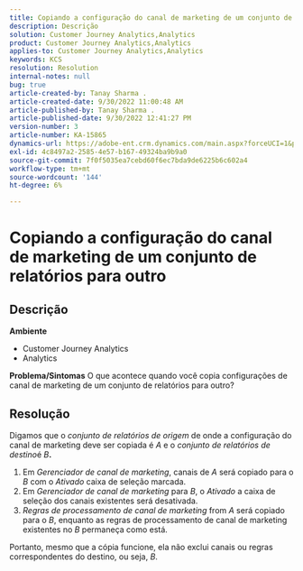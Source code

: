 ```yaml
---
title: Copiando a configuração do canal de marketing de um conjunto de relatórios para outro
description: Descrição
solution: Customer Journey Analytics,Analytics
product: Customer Journey Analytics,Analytics
applies-to: Customer Journey Analytics,Analytics
keywords: KCS
resolution: Resolution
internal-notes: null
bug: true
article-created-by: Tanay Sharma .
article-created-date: 9/30/2022 11:00:48 AM
article-published-by: Tanay Sharma .
article-published-date: 9/30/2022 12:41:27 PM
version-number: 3
article-number: KA-15865
dynamics-url: https://adobe-ent.crm.dynamics.com/main.aspx?forceUCI=1&pagetype=entityrecord&etn=knowledgearticle&id=1c0d961e-af40-ed11-9db1-0022480868ff
exl-id: 4c8497a2-2585-4e57-b167-49324ba9b9a0
source-git-commit: 7f0f5035ea7cebd60f6ec7bda9de6225b6c602a4
workflow-type: tm+mt
source-wordcount: '144'
ht-degree: 6%

---
```


# Copiando a configuração do canal de marketing de um conjunto de relatórios para outro

## Descrição

<b>Ambiente</b>
- Customer Journey Analytics
- Analytics



<b>Problema/Sintomas</b>
O que acontece quando você copia configurações de canal de marketing de um conjunto de relatórios para outro?


## Resolução


Digamos que o *conjunto de relatórios de origem* de onde a configuração do canal de marketing deve ser copiada é *A* e o *conjunto de relatórios de destino*&#x200B;é *B<b>*.</b>

1. Em *Gerenciador de canal de marketing*, canais de *A* será copiado para o *B* com o *Ativado* caixa de seleção marcada.
2. Em *Gerenciador de canal de marketing* para *B*, o *Ativado* a caixa de seleção dos canais existentes será desativada.
3. *Regras de processamento de canal de marketing* from *A* será copiado para o *B*, enquanto as regras de processamento de canal de marketing existentes no *B* permaneça como está.


Portanto, mesmo que a cópia funcione, ela não exclui canais ou regras correspondentes do destino, ou seja, *B*.
